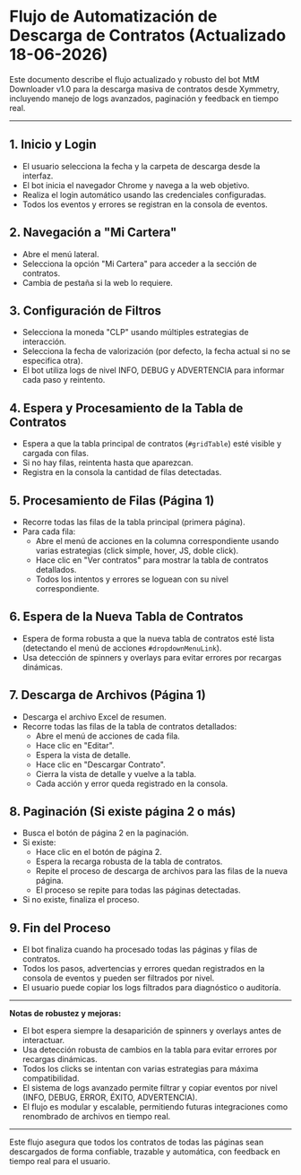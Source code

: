 # Flujo de Automatización de Descarga de Contratos (Actualizado 18-06-2026)

Este documento describe el flujo actualizado y robusto del bot MtM Downloader v1.0 para la descarga masiva de contratos desde Xymmetry, incluyendo manejo de logs avanzados, paginación y feedback en tiempo real.

---

## 1. Inicio y Login
- El usuario selecciona la fecha y la carpeta de descarga desde la interfaz.
- El bot inicia el navegador Chrome y navega a la web objetivo.
- Realiza el login automático usando las credenciales configuradas.
- Todos los eventos y errores se registran en la consola de eventos.

## 2. Navegación a "Mi Cartera"
- Abre el menú lateral.
- Selecciona la opción "Mi Cartera" para acceder a la sección de contratos.
- Cambia de pestaña si la web lo requiere.

## 3. Configuración de Filtros
- Selecciona la moneda "CLP" usando múltiples estrategias de interacción.
- Selecciona la fecha de valorización (por defecto, la fecha actual si no se especifica otra).
- El bot utiliza logs de nivel INFO, DEBUG y ADVERTENCIA para informar cada paso y reintento.

## 4. Espera y Procesamiento de la Tabla de Contratos
- Espera a que la tabla principal de contratos (`#gridTable`) esté visible y cargada con filas.
- Si no hay filas, reintenta hasta que aparezcan.
- Registra en la consola la cantidad de filas detectadas.

## 5. Procesamiento de Filas (Página 1)
- Recorre todas las filas de la tabla principal (primera página).
- Para cada fila:
  - Abre el menú de acciones en la columna correspondiente usando varias estrategias (click simple, hover, JS, doble click).
  - Hace clic en "Ver contratos" para mostrar la tabla de contratos detallados.
  - Todos los intentos y errores se loguean con su nivel correspondiente.

## 6. Espera de la Nueva Tabla de Contratos
- Espera de forma robusta a que la nueva tabla de contratos esté lista (detectando el menú de acciones `#dropdownMenuLink`).
- Usa detección de spinners y overlays para evitar errores por recargas dinámicas.

## 7. Descarga de Archivos (Página 1)
- Descarga el archivo Excel de resumen.
- Recorre todas las filas de la tabla de contratos detallados:
  - Abre el menú de acciones de cada fila.
  - Hace clic en "Editar".
  - Espera la vista de detalle.
  - Hace clic en "Descargar Contrato".
  - Cierra la vista de detalle y vuelve a la tabla.
  - Cada acción y error queda registrado en la consola.

## 8. Paginación (Si existe página 2 o más)
- Busca el botón de página 2 en la paginación.
- Si existe:
  - Hace clic en el botón de página 2.
  - Espera la recarga robusta de la tabla de contratos.
  - Repite el proceso de descarga de archivos para las filas de la nueva página.
  - El proceso se repite para todas las páginas detectadas.
- Si no existe, finaliza el proceso.

## 9. Fin del Proceso
- El bot finaliza cuando ha procesado todas las páginas y filas de contratos.
- Todos los pasos, advertencias y errores quedan registrados en la consola de eventos y pueden ser filtrados por nivel.
- El usuario puede copiar los logs filtrados para diagnóstico o auditoría.

---

**Notas de robustez y mejoras:**
- El bot espera siempre la desaparición de spinners y overlays antes de interactuar.
- Usa detección robusta de cambios en la tabla para evitar errores por recargas dinámicas.
- Todos los clicks se intentan con varias estrategias para máxima compatibilidad.
- El sistema de logs avanzado permite filtrar y copiar eventos por nivel (INFO, DEBUG, ERROR, ÉXITO, ADVERTENCIA).
- El flujo es modular y escalable, permitiendo futuras integraciones como renombrado de archivos en tiempo real.

---

Este flujo asegura que todos los contratos de todas las páginas sean descargados de forma confiable, trazable y automática, con feedback en tiempo real para el usuario.
